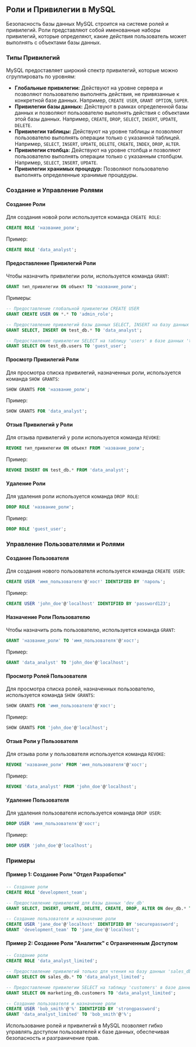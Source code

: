 ## Роли и Привилегии в MySQL

Безопасность базы данных MySQL строится на системе ролей и привилегий. Роли представляют собой именованные наборы привилегий, которые определяют, какие действия пользователь может выполнять с объектами базы данных. 

### Типы Привилегий

MySQL предоставляет широкий спектр привилегий, которые можно сгруппировать по уровням:

* **Глобальные привилегии:**  Действуют на уровне сервера и позволяют пользователю выполнять действия, не привязанные к конкретной базе данных. Например, `CREATE USER`, `GRANT OPTION`, `SUPER`.
* **Привилегии базы данных:**  Действуют в рамках определенной базы данных и позволяют пользователю выполнять действия с объектами этой базы данных. Например, `CREATE`, `DROP`, `SELECT`, `INSERT`, `UPDATE`, `DELETE`.
* **Привилегии таблицы:** Действуют на уровне таблицы и позволяют пользователю выполнять операции только с указанной таблицей. Например, `SELECT`, `INSERT`, `UPDATE`, `DELETE`, `CREATE`, `INDEX`, `DROP`, `ALTER`.
* **Привилегии столбца:**  Действуют на уровне столбца и позволяют пользователю выполнять операции только с указанным столбцом. Например, `SELECT`, `INSERT`, `UPDATE`.
* **Привилегии хранимых процедур:**  Позволяют пользователю выполнять определенные хранимые процедуры.

### Создание и Управление Ролями

#### Создание Роли

Для создания новой роли используется команда `CREATE ROLE`:

```sql
CREATE ROLE 'название_роли';
```

Пример:

```sql
CREATE ROLE 'data_analyst';
```

#### Предоставление Привилегий Роли

Чтобы назначить привилегии роли, используется команда `GRANT`:

```sql
GRANT тип_привилегии ON объект TO 'название_роли';
```

Примеры:

```sql
-- Предоставление глобальной привилегии CREATE USER
GRANT CREATE USER ON *.* TO 'admin_role';

-- Предоставление привилегий базы данных SELECT, INSERT на базу данных 'test_db'
GRANT SELECT, INSERT ON test_db.* TO 'data_analyst';

-- Предоставление привилегии SELECT на таблицу 'users' в базе данных 'test_db'
GRANT SELECT ON test_db.users TO 'guest_user';
```

#### Просмотр Привилегий Роли

Для просмотра списка привилегий, назначенных роли, используется команда `SHOW GRANTS`:

```sql
SHOW GRANTS FOR 'название_роли';
```

Пример:

```sql
SHOW GRANTS FOR 'data_analyst';
```

#### Отзыв Привилегий у Роли

Для отзыва привилегий у роли используется команда `REVOKE`:

```sql
REVOKE тип_привилегии ON объект FROM 'название_роли';
```

Пример:

```sql
REVOKE INSERT ON test_db.* FROM 'data_analyst';
```

#### Удаление Роли

Для удаления роли используется команда `DROP ROLE`:

```sql
DROP ROLE 'название_роли';
```

Пример:

```sql
DROP ROLE 'guest_user';
```

### Управление Пользователями и Ролями

#### Создание Пользователя

Для создания нового пользователя используется команда `CREATE USER`:

```sql
CREATE USER 'имя_пользователя'@'хост' IDENTIFIED BY 'пароль';
```

Пример:

```sql
CREATE USER 'john_doe'@'localhost' IDENTIFIED BY 'password123';
```

#### Назначение Роли Пользователю

Чтобы назначить роль пользователю, используется команда `GRANT`:

```sql
GRANT 'название_роли' TO 'имя_пользователя'@'хост';
```

Пример:

```sql
GRANT 'data_analyst' TO 'john_doe'@'localhost';
```

#### Просмотр Ролей Пользователя

Для просмотра списка ролей, назначенных пользователю, используется команда `SHOW GRANTS`:

```sql
SHOW GRANTS FOR 'имя_пользователя'@'хост';
```

Пример:

```sql
SHOW GRANTS FOR 'john_doe'@'localhost';
```

#### Отзыв Роли у Пользователя

Для отзыва роли у пользователя используется команда `REVOKE`:

```sql
REVOKE 'название_роли' FROM 'имя_пользователя'@'хост';
```

Пример:

```sql
REVOKE 'data_analyst' FROM 'john_doe'@'localhost';
```

#### Удаление Пользователя

Для удаления пользователя используется команда `DROP USER`:

```sql
DROP USER 'имя_пользователя'@'хост';
```

Пример:

```sql
DROP USER 'john_doe'@'localhost';
```

### Примеры

#### Пример 1: Создание Роли "Отдел Разработки"

```sql
-- Создание роли
CREATE ROLE 'development_team';

-- Предоставление привилегий для базы данных 'dev_db'
GRANT SELECT, INSERT, UPDATE, DELETE, CREATE, DROP, ALTER ON dev_db.* TO 'development_team';

-- Создание пользователя и назначение роли
CREATE USER 'jane_doe'@'localhost' IDENTIFIED BY 'securepassword';
GRANT 'development_team' TO 'jane_doe'@'localhost';
```

#### Пример 2: Создание Роли "Аналитик" с Ограниченным Доступом

```sql
-- Создание роли
CREATE ROLE 'data_analyst_limited';

-- Предоставление привилегий только для чтения на базу данных 'sales_db'
GRANT SELECT ON sales_db.* TO 'data_analyst_limited';

-- Предоставление привилегии SELECT на таблицу 'customers' в базе данных 'marketing_db'
GRANT SELECT ON marketing_db.customers TO 'data_analyst_limited';

-- Создание пользователя и назначение роли
CREATE USER 'bob_smith'@'%' IDENTIFIED BY 'strongpassword';
GRANT 'data_analyst_limited' TO 'bob_smith'@'%';
```

Использование ролей и привилегий в MySQL позволяет гибко управлять доступом пользователей к базе данных, обеспечивая безопасность и разграничение прав. 
